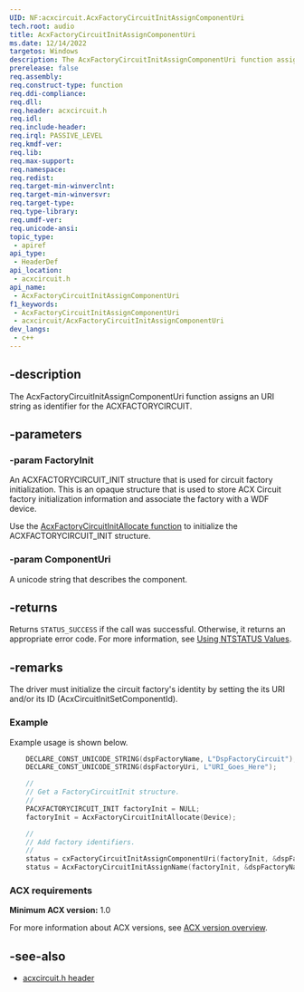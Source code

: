 ```yaml
---
UID: NF:acxcircuit.AcxFactoryCircuitInitAssignComponentUri
tech.root: audio
title: AcxFactoryCircuitInitAssignComponentUri
ms.date: 12/14/2022
targetos: Windows
description: The AcxFactoryCircuitInitAssignComponentUri function assigns an URI string as identifier for the ACXFACTORYCIRCUIT.
prerelease: false
req.assembly: 
req.construct-type: function
req.ddi-compliance: 
req.dll: 
req.header: acxcircuit.h
req.idl: 
req.include-header: 
req.irql: PASSIVE_LEVEL
req.kmdf-ver: 
req.lib: 
req.max-support: 
req.namespace: 
req.redist: 
req.target-min-winverclnt: 
req.target-min-winversvr: 
req.target-type: 
req.type-library: 
req.umdf-ver: 
req.unicode-ansi: 
topic_type:
 - apiref
api_type:
 - HeaderDef
api_location:
 - acxcircuit.h
api_name:
 - AcxFactoryCircuitInitAssignComponentUri
f1_keywords:
 - AcxFactoryCircuitInitAssignComponentUri
 - acxcircuit/AcxFactoryCircuitInitAssignComponentUri
dev_langs:
 - c++
---
```


## -description

The AcxFactoryCircuitInitAssignComponentUri function assigns an URI string as identifier for the ACXFACTORYCIRCUIT.

## -parameters

### -param FactoryInit

An ACXFACTORYCIRCUIT_INIT structure that is used for circuit factory initialization. This is an opaque structure that is used to store ACX Circuit factory initialization information and associate the factory with a WDF device.

Use the [AcxFactoryCircuitInitAllocate function](nf-acxcircuit-acxfactorycircuitinitallocate.md) to initialize the ACXFACTORYCIRCUIT_INIT structure.

### -param ComponentUri

A unicode string that describes the component.

## -returns

Returns `STATUS_SUCCESS` if the call was successful. Otherwise, it returns an appropriate error code. For more information, see [Using NTSTATUS Values](/windows-hardware/drivers/kernel/using-ntstatus-values).

## -remarks

The driver must initialize the circuit factory's identity by setting the its URI and/or its ID (AcxCircuitInitSetComponentId).

### Example

Example usage is shown below.

```cpp
    DECLARE_CONST_UNICODE_STRING(dspFactoryName, L"DspFactoryCircuit");
    DECLARE_CONST_UNICODE_STRING(dspFactoryUri, L"URI_Goes_Here");

    //
    // Get a FactoryCircuitInit structure.
    //
    PACXFACTORYCIRCUIT_INIT factoryInit = NULL;
    factoryInit = AcxFactoryCircuitInitAllocate(Device);

    //
    // Add factory identifiers.
    //
    status = cxFactoryCircuitInitAssignComponentUri(factoryInit, &dspFactoryUri);
    status = AcxFactoryCircuitInitAssignName(factoryInit, &dspFactoryName);
```

### ACX requirements

**Minimum ACX version:** 1.0

For more information about ACX versions, see [ACX version overview](/windows-hardware/drivers/audio/acx-version-overview).

## -see-also

- [acxcircuit.h header](index.md)
